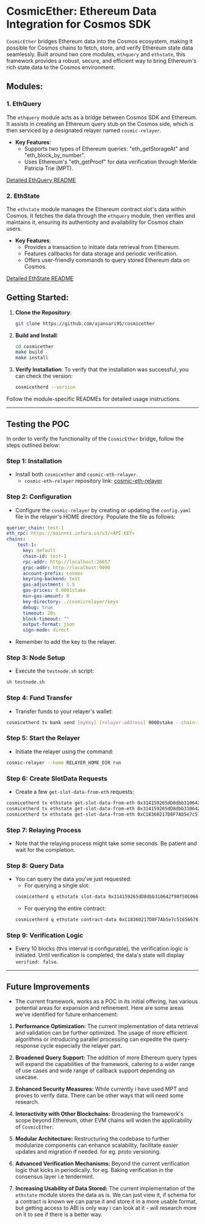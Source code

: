 # CosmicEther: Ethereum Data Integration for Cosmos SDK

`CosmicEther` bridges Ethereum data into the Cosmos ecosystem, making it possible for Cosmos chains to fetch, store, and verify Ethereum state data seamlessly. Built around two core modules, `ethquery` and `ethstate`, this framework provides a robust, secure, and efficient way to bring Ethereum's rich state data to the Cosmos environment.

## Modules:

### 1. **EthQuery**

The `ethquery` module acts as a bridge between Cosmos SDK and Ethereum. It assists in creating an Ethereum query stub on the Cosmos side, which is then serviced by a designated relayer named `cosmic-relayer`.

- **Key Features**:
    - Supports two types of Ethereum queries: "eth_getStorageAt" and "eth_block_by_number".
    - Uses Ethereum's "eth_getProof" for data verification through Merkle Patricia Trie (MPT).

[Detailed EthQuery README](./x/ethquery/README.md)

### 2. **EthState**

The `ethstate` module manages the Ethereum contract slot's data within Cosmos. It fetches the data through the `ethquery` module, then verifies and maintains it, ensuring its authenticity and availability for Cosmos chain users.

- **Key Features**:
    - Provides a transaction to initiate data retrieval from Ethereum.
    - Features callbacks for data storage and periodic verification.
    - Offers user-friendly commands to query stored Ethereum data on Cosmos.

[Detailed EthState README](./x/ethstate/README.md)

## Getting Started:

1. **Clone the Repository**:
    ```bash
    git clone https://github.com/ajansari95/cosmicether
    ```

2. **Build and Install**:
    ```bash
    cd cosmicether
    make build
    make install
    ```

3. **Verify Installation**:
   To verify that the installation was successful, you can check the version:
    ```bash
    cosmicetherd --version
    ```

Follow the module-specific READMEs for detailed usage instructions.


---

## Testing the POC

In order to verify the functionality of the `CosmicEther` bridge, follow the steps outlined below:

### Step 1: Installation
- Install both `cosmicether` and `cosmic-eth-relayer`.
    - `cosmic-eth-relayer` repository link: [cosmic-eth-relayer](https://github.com/ajansari95/cosmic-eth-relayer)

### Step 2: Configuration
- Configure the `cosmic-relayer` by creating or updating the `config.yaml` file in the relayer's HOME directory. Populate the file as follows:
```yaml
querier_chain: test-1
eth_rpc: https://mainnet.infura.io/v3/<API-KEY>
chains:
    test-1:
      key: default
      chain-id: test-1
      rpc-addr: http://localhost:26657
      grpc-addr: http://localhost:9090
      account-prefix: cosmos
      keyring-backend: test
      gas-adjustment: 1.5
      gas-prices: 0.0001stake
      min-gas-amount: 0
      key-directory: ./cosmicrelayer/keys
      debug: true
      timeout: 20s
      block-timeout: ""
      output-format: json
      sign-mode: direct
```
- Remember to add the key to the relayer.

### Step 3: Node Setup
- Execute the `testnode.sh` script:
```bash
sh testnode.sh
```

### Step 4: Fund Transfer
- Transfer funds to your relayer's wallet:
```bash
cosmicetherd tx bank send [myKey] [relayer-address] 9000stake --chain-id test-1 --keyring-backend test 
```

### Step 5: Start the Relayer
- Initiate the relayer using the command:
```bash
cosmic-relayer --home RELAYER_HOME_DIR run
```

### Step 6: Create SlotData Requests
- Create a few `get-slot-data-from-eth` requests:
```bash
cosmicetherd tx ethstate get-slot-data-from-eth 0x314159265dD8dbb310642f98f50C066173C1259b 0x02 18077318 --from myKey --keyring-backend test --chain-id test-1
cosmicetherd tx ethstate get-slot-data-from-eth 0x314159265dD8dbb310642f98f50C066173C1259b 0x03 18077318 --from myKey --keyring-backend test --chain-id test-1
cosmicetherd tx ethstate get-slot-data-from-eth 0xC18360217D8F7Ab5e7c516566761Ea12Ce7F9D72 0x03 18077319 --from myKey --keyring-backend test --chain-id test-1

```

### Step 7: Relaying Process
- Note that the relaying process might take some seconds. Be patient and wait for the completion.

### Step 8: Query Data
- You can query the data you've just requested:
    - For querying a single slot:
    ```bash
    cosmicetherd q ethstate slot-data 0x314159265dD8dbb310642f98f50C066173C1259b 0x02
    ```
    - For querying the entire contract:
    ```bash
    cosmicetherd q ethstate contract-data 0xC18360217D8F7Ab5e7c516566761Ea12Ce7F9D72 
    ```

### Step 9: Verification Logic
- Every 10 blocks (this interval is configurable), the verification logic is initiated. Until verification is completed, the data's state will display `verified: false`.

---

## Future Improvements

- The current framework, works as a POC in its initial offering, has various potential areas for expansion and refinement. Here are some areas we've identified for future enhancement:

1. **Performance Optimization:** The current implementation of data retrieval and validation can be further optimized. The usage of more efficient algorithms or introducing parallel processing can expedite the query-response cycle especially the relayer part.

2. **Broadened Query Support:** The addition of more Ethereum query types will expand the capabilities of the framework, catering to a wider range of use cases and wide range of callback support depending on usecase.

3. **Enhanced Security Measures:** While currently i have used MPT and proves to verify data. There can be other ways that will need some research.

4. **Interactivity with Other Blockchains:** Broadening the framework's scope beyond Ethereum, other EVM chains will widen the applicability of `CosmicEther`.

5. **Modular Architecture:** Restructuring the codebase to further modularize components can enhance scalability, facilitate easier updates and migration if needed. for eg. proto versioning.

8. **Advanced Verification Mechanisms:** Beyond the current verification logic that kicks in periodically. for eg. Baking verification in the consensus layer i.e tendermint.

9. **Increasing Usability of Data Stored:** The current implementation of the `ethstate` module stores the data as is. We can just view it, if schema for a contract is known we can parse it and store it in a more usable format, but getting access to ABI is only way i can look at it - will research more on it to see if there is a better way.

